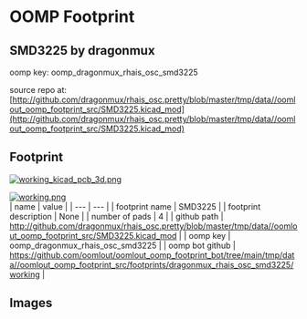 # OOMP Footprint  
## SMD3225  by dragonmux  
  
oomp key: oomp_dragonmux_rhais_osc_smd3225  
  
source repo at: [http://github.com/dragonmux/rhais_osc.pretty/blob/master/tmp/data//oomlout_oomp_footprint_src/SMD3225.kicad_mod](http://github.com/dragonmux/rhais_osc.pretty/blob/master/tmp/data//oomlout_oomp_footprint_src/SMD3225.kicad_mod)  
## Footprint  
  
[![working_kicad_pcb_3d.png](working_kicad_pcb_3d_600.png)](working_kicad_pcb_3d.png)  
  
[![working.png](working_600.png)](working.png)  
| name | value | 
| --- | --- | 
| footprint name | SMD3225 | 
| footprint description | None | 
| number of pads | 4 | 
| github path | http://github.com/dragonmux/rhais_osc.pretty/blob/master/tmp/data//oomlout_oomp_footprint_src/SMD3225.kicad_mod | 
| oomp key | oomp_dragonmux_rhais_osc_smd3225 | 
| oomp bot github | https://github.com/oomlout/oomlout_oomp_footprint_bot/tree/main/tmp/data//oomlout_oomp_footprint_src/footprints/dragonmux_rhais_osc_smd3225/working | 
## Images  
